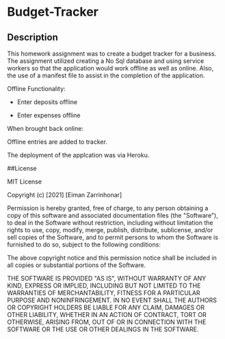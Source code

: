 # Budget-Tracker


## Description

This homework assignment was to create a budget tracker for a business.  The assignment utilized creating a No Sql database 
and using service workers so that the application would work offline as well as online.  Also, the use of a manifest file to assist in the completion of the application.


Offline Functionality:

  * Enter deposits offline

  * Enter expenses offline

  When brought back online:

Offline entries are added to tracker.

The deployment of the applcation was via Heroku.  





##License

MIT License

Copyright (c) [2021] [Eiman Zarrinhonar]

Permission is hereby granted, free of charge, to any person obtaining a copy
of this software and associated documentation files (the "Software"), to deal
in the Software without restriction, including without limitation the rights
to use, copy, modify, merge, publish, distribute, sublicense, and/or sell
copies of the Software, and to permit persons to whom the Software is
furnished to do so, subject to the following conditions:

The above copyright notice and this permission notice shall be included in all
copies or substantial portions of the Software.

THE SOFTWARE IS PROVIDED "AS IS", WITHOUT WARRANTY OF ANY KIND, EXPRESS OR
IMPLIED, INCLUDING BUT NOT LIMITED TO THE WARRANTIES OF MERCHANTABILITY,
FITNESS FOR A PARTICULAR PURPOSE AND NONINFRINGEMENT. IN NO EVENT SHALL THE
AUTHORS OR COPYRIGHT HOLDERS BE LIABLE FOR ANY CLAIM, DAMAGES OR OTHER
LIABILITY, WHETHER IN AN ACTION OF CONTRACT, TORT OR OTHERWISE, ARISING FROM,
OUT OF OR IN CONNECTION WITH THE SOFTWARE OR THE USE OR OTHER DEALINGS IN THE
SOFTWARE.

